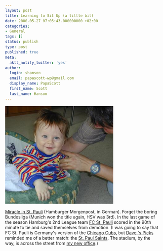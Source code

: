 ```yaml
---
layout: post
title: Learning to Sit Up (a little bit)
date: 2000-05-27 07:05:43.000000000 +02:00
categories:
- General
tags: []
status: publish
type: post
published: true
meta:
  aktt_notify_twitter: 'yes'
author:
  login: shanson
  email: papascott-wp@gmail.com
  display_name: PapaScott
  first_name: Scott
  last_name: Hanson
---
```

<p><img src="/wordpress/wp-content/uploads/2000/05/crh0527.jpg" height="317" width="350" border="0" alt="crh0527.jpg: " /></p>
<p><a href="http://www.mopo.de/seiten/20000527/sport-artikel19.html">Miracle in St. Pauli</a> (Hamburger Morgenpost, in German). Forget the boring Bundesliga (Munich won the title again, HSV was 3rd). In the last game of the season Hamburg's 2nd League team <a href="http://www.fcstpauli.de/umkleide/main.asp">FC St. Pauli</a> scored in the 90th minute to tie and saved themselves from demotion. (I was going to say that FC St. Pauli is Germany's version of the <a href="http://www.cubs.de">Chicago Cubs</a>, but <a href="http://davespicks.com/">Dave 's Picks</a> reminded me of a better match: the <a href="http://www.spsaints.com/">St. Paul Saints</a>. The stadium, by the way,  is across the street from <a href="http://www.stadtplandienst.de/query;ORT=hh;LL=9.970093x53.552014;GR=3">my new office</a>.)</p>
